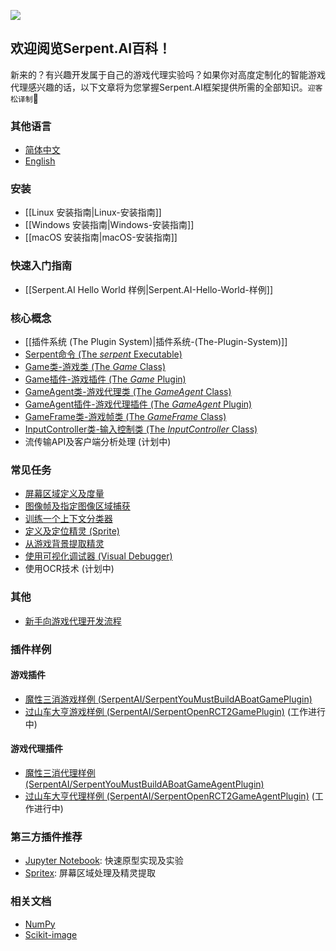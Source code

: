 ![](https://s3.ca-central-1.amazonaws.com/serpent-ai-assets/wiki/wiki_home.png)

## 欢迎阅览Serpent.AI百科！

新来的？有兴趣开发属于自己的游戏代理实验吗？如果你对高度定制化的智能游戏代理感兴趣的话，以下文章将为您掌握Serpent.AI框架提供所需的全部知识。```迎客松译制```:seedling:

### 其他语言

* [简体中文](Home_zh_cn)
* [English](Home)

### 安装
* [[Linux 安装指南|Linux-安装指南]]
* [[Windows 安装指南|Windows-安装指南]]
* [[macOS 安装指南|macOS-安装指南]]

### 快速入门指南

* [[Serpent.AI Hello World 样例|Serpent.AI-Hello-World-样例]]

### 核心概念

* [[插件系统 (The Plugin System)|插件系统-(The-Plugin-System)]]
* [Serpent命令 (The _serpent_ Executable)](https://github.com/SerpentAI/SerpentAI/wiki/The-'serpent'-Executable)
* [Game类-游戏类 (The _Game_ Class)](https://github.com/SerpentAI/SerpentAI/wiki/The-'Game'-Class)
* [Game插件-游戏插件 (The _Game_ Plugin)](https://github.com/SerpentAI/SerpentAI/wiki/The-'Game'-Plugin)
* [GameAgent类-游戏代理类 (The _GameAgent_ Class)](https://github.com/SerpentAI/SerpentAI/wiki/The-'GameAgent'-Class)
* [GameAgent插件-游戏代理插件 (The _GameAgent_ Plugin)](https://github.com/SerpentAI/SerpentAI/wiki/The-'GameAgent'-Plugin)
* [GameFrame类-游戏帧类 (The _GameFrame_ Class)](https://github.com/SerpentAI/SerpentAI/wiki/The-'GameFrame'-Class)
* [InputController类-输入控制类 (The _InputController_ Class)](https://github.com/SerpentAI/SerpentAI/wiki/The-'InputController'-Class)
* 流传输API及客户端分析处理 (计划中)

### 常见任务

* [屏幕区域定义及度量](https://github.com/SerpentAI/SerpentAI/wiki/Defining-Screen-Regions)
* [图像帧及指定图像区域捕获](https://github.com/SerpentAI/SerpentAI/wiki/Capturing-Frames-and-Regions)
* [训练一个上下文分类器](https://github.com/SerpentAI/SerpentAI/wiki/Training-a-Context-Classifier)
* [定义及定位精灵 (Sprite)](https://github.com/SerpentAI/SerpentAI/wiki/Identifying-and-Locating-Sprites)
* [从游戏背景提取精灵](https://github.com/SerpentAI/SerpentAI/wiki/Isolating-Sprites-from-their-Backgrounds)
* [使用可视化调试器 (Visual Debugger)](https://github.com/SerpentAI/SerpentAI/wiki/Using-the-Visual-Debugger)
* 使用OCR技术 (计划中)

### 其他

* [新手向游戏代理开发流程](https://github.com/SerpentAI/SerpentAI/wiki/Game-Agent-Development-Starter-Workflow)

### 插件样例

#### 游戏插件

* [魔性三消游戏样例 (SerpentAI/SerpentYouMustBuildABoatGamePlugin)](https://github.com/SerpentAI/SerpentYouMustBuildABoatGamePlugin)
* [过山车大亨游戏样例 (SerpentAI/SerpentOpenRCT2GamePlugin)](https://github.com/SerpentAI/SerpentOpenRCT2GamePlugin) (工作进行中)

#### 游戏代理插件

* [魔性三消代理样例 (SerpentAI/SerpentYouMustBuildABoatGameAgentPlugin)](https://github.com/SerpentAI/SerpentYouMustBuildABoatGameAgentPlugin)
* [过山车大亨代理样例 (SerpentAI/SerpentOpenRCT2GameAgentPlugin)](https://github.com/SerpentAI/SerpentOpenRCT2GameAgentPlugin) (工作进行中)

### 第三方插件推荐

* [Jupyter Notebook](https://github.com/jupyter/notebook): 快速原型实现及实验
* [Spritex](https://github.com/codetorex/spritex): 屏幕区域处理及精灵提取

### 相关文档

* [NumPy](https://docs.scipy.org/doc/numpy-dev/dev/)
* [Scikit-image](http://scikit-image.org/docs/stable/)

